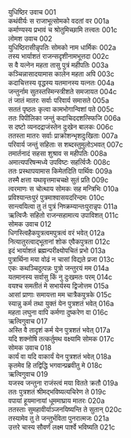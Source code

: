 युधिष्ठिर उवाच	001  
कथंवीर्यः स राजाभूत्सोमको वदतां वर	001a  
कर्माण्यस्य प्रभावं च श्रोतुमिच्छामि तत्त्वतः	001c  
लोमश उवाच	002  
युधिष्ठिरासीन्नृपतिः सोमको नाम धार्मिकः	002a  
तस्य भार्याशतं राजन्सदृशीनामभूत्तदा	002c  
स वै यत्नेन महता तासु पुत्रं महीपतिः	003a  
कञ्चिन्नासादयामास कालेन महता अपि	003c  
कदाचित्तस्य वृद्धस्य यतमानस्य यत्नतः	004a  
जन्तुर्नाम सुतस्तस्मिन्स्त्रीशते समजायत	004c  
तं जातं मातरः सर्वाः परिवार्य समासते	005a  
सततं पृष्ठतः कृत्वा कामभोगान्विशां पते	005c  
ततः पिपीलिका जन्तुं कदाचिददशत्स्फिजि	006a  
स दष्टो व्यनदद्राजंस्तेन दुःखेन बालकः	006c  
ततस्ता मातरः सर्वाः प्राक्रोशन्भृशदुःखिताः	007a  
परिवार्य जन्तुं सहिताः स शब्दस्तुमुलोऽभवत्	007c  
तमार्तनादं सहसा शुश्राव स महीपतिः	008a  
अमात्यपरिषन्मध्ये उपविष्टः सहर्त्विजैः	008c  
ततः प्रस्थापयामास किमेतदिति पार्थिवः	009a  
तस्मै क्षत्ता यथावृत्तमाचचक्षे सुतं प्रति	009c  
त्वरमाणः स चोत्थाय सोमकः सह मन्त्रिभिः	010a  
प्रविश्यान्तःपुरं पुत्रमाश्वासयदरिन्दमः	010c  
सान्त्वयित्वा तु तं पुत्रं निष्क्रम्यान्तःपुरान्नृपः	011a  
ऋत्विजैः सहितो राजन्सहामात्य उपाविशत्	011c  
सोमक उवाच	012  
धिगस्त्विहैकपुत्रत्वमपुत्रत्वं वरं भवेत्	012a  
नित्यातुरत्वाद्भूतानां शोक एवैकपुत्रता	012c  
इदं भार्याशतं ब्रह्मन्परीक्ष्योपचितं प्रभो	013a  
पुत्रार्थिना मया वोढं न चासां विद्यते प्रजा	013c  
एकः कथञ्चिदुत्पन्नः पुत्रो जन्तुरयं मम	014a  
यतमानस्य सर्वासु किं नु दुःखमतः परम्	014c  
वयश्च समतीतं मे सभार्यस्य द्विजोत्तम	015a  
आसां प्राणाः समायत्ता मम चात्रैकपुत्रके	015c  
स्यान्नु कर्म तथा युक्तं येन पुत्रशतं भवेत्	016a  
महता लघुना वापि कर्मणा दुष्करेण वा	016c  
ऋत्विगुवाच	017  
अस्ति वै तादृशं कर्म येन पुत्रशतं भवेत्	017a  
यदि शक्नोषि तत्कर्तुमथ वक्ष्यामि सोमक	017c  
सोमक उवाच	018  
कार्यं वा यदि वाकार्यं येन पुत्रशतं भवेत्	018a  
कृतमेव हि तद्विद्धि भगवान्प्रब्रवीतु मे	018c  
ऋत्विगुवाच	019  
यजस्व जन्तुना राजंस्त्वं मया वितते क्रतौ	019a  
ततः पुत्रशतं श्रीमद्भविष्यत्यचिरेण ते	019c  
वपायां हूयमानायां धूममाघ्राय मातरः	020a  
ततस्ताः सुमहावीर्याञ्जनयिष्यन्ति ते सुतान्	020c  
तस्यामेव तु ते जन्तुर्भविता पुनरात्मजः	021a  
उत्तरे चास्य सौवर्णं लक्ष्म पार्श्वे भविष्यति	021c  
